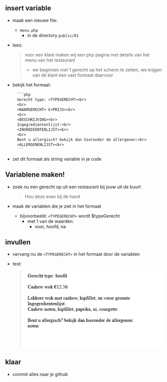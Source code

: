 ## insert variable

- maak een nieuwe file:
    - `menu.php`
        - in de directory `public/01`
- lees:
    > voor een klant maken wij een php pagina met details van het menu van het restaurant
    > - we beginnen met 1 gerecht op het scherm te zetten, we krijgen van de klant een vast formaat daarvoor


- bekijk het formaat:

        ```php
        Gerecht type: <TYPEGERECHT><br>
        <br>
        <NAAMGERECHT> €<PRIJS><br>
        <br>
        <BESCHRIJVING><br>
        Ingegredientenlijst:<br>
        <INGREDIENTENLIJST><br>
        <br>
        Bent u allergisch? bekijk dan hieronder de allergenen:<br>
        <ALLERGENENLIJST><br>
        ```

- zet dit formaat als string variable in je code 
## Variablene maken!

- zoek nu een gerecht op uit een restaurant bij jouw uit de buurt
    > Hou deze even bij de hand

- maak de variablen die je ziet in het formaat
    - bijvoorbeeld: `<TYPEGERECHT>` wordt $typeGerecht
        - met 1 van de waarden:
            - voor, hoofd, na

## invullen

- vervang nu de `<TYPEGERECHT>` in het formaat door de variablen

- test:
    > ![](img/wok.PNG)

## klaar
- commit alles naar je github


